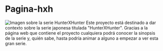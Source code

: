 # Pagina-hxh
![Imagen sobre la serie HunterXHunter](https://imgsrv.crunchyroll.com/cdn-cgi/image/format=auto,fit=contain,width=1200,height=675,quality=85/catalog/crunchyroll/2e54344c7cc1675af721b4021222230f.jpe)
Este proyecto está destinado a dar contexto sobre la serie japonesa titulada "HunterXHunter". Gracias a la página web que contiene el proyecto cualquiera podrá conocer la sinopsis de la serie y, quién sabe, hasta podría animar a alguno a empezar a ver esta gran serie.